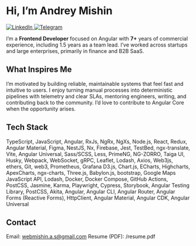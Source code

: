 # Hi, I’m Andrey Mishin

<p align="left">
  <a href="https://www.linkedin.com/in/your-profile" target="_blank">
    <img
      src="https://img.shields.io/badge/LinkedIn-?style=for-the-badge&logo=linkedin&logoColor=white&labelColor=0A66C2&color=0A66C2"
      alt="LinkedIn"
    />
  </a>
  <a href="https://t.me/jwhhhhhhh" target="_blank">
    <img
      src="https://img.shields.io/badge/Telegram-?style=for-the-badge&logo=telegram&logoColor=white&labelColor=26A5E4&color=26A5E4"
      alt="Telegram"
    />
  </a>
</p>


I’m a **Frontend Developer** focused on Angular with **7+** years of commercial experience, including 1.5 years as a team lead. I’ve worked across startups and large enterprises, primarily in finance and B2B SaaS.

## What Inspires Me
I’m motivated by building reliable, maintainable systems that feel fast and intuitive to users. I enjoy turning manual processes into deterministic pipelines with telemetry and clear SLAs, mentoring engineers, writing, and contributing back to the community. I’d love to contribute to Angular Core when the opportunity arises.

## Tech Stack
TypeScript, JavaScript, Angular, RxJs, NgRx, NgXs, Node.js, React, Redux, Angular Material, Figma, NestJS, Nx, Firebase, Jest, TestBed, ngx-translate, Vite, Angular Universal, Sass/SCSS, Less, PrimeNG, NG-ZORRO, Taiga UI, Husky, Webpack, WebSocket, gRPC, Leaflet, Lodash, Axios, Web3js, ethers, Git, web3, Prometheus, Grafana D3.js, Chart.js, ECharts, Highcharts, ApexCharts, ngx-charts, Three.js, Babylon.js, bootstrap, Google Maps JavaScript API, Lodash, Docker, Docker Compose, GitHub Actions, PostCSS, Jasmine, Karma, Playwright, Cypress, Storybook, Angular Testing Library, PostCSS, Akita, Angular, Angular CLI, Angular Router, Angular Forms (Reactive Forms), HttpClient, Angular Material, Angular CDK, Angular Universal

## Contact
Email: webmishin.a.s@gmail.com
Resume (PDF): /resume.pdf
